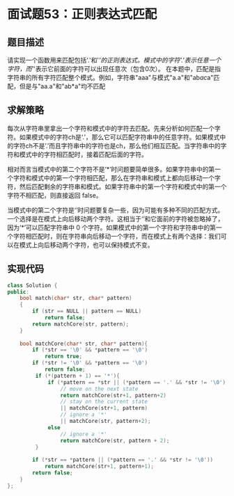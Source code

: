 # 面试题53：正则表达式匹配

## 题目描述

请实现一个函数用来匹配包括'.'和'*'的正则表达式。模式中的字符'.'表示任意一个字符，而'*'表示它前面的字符可以出现任意次（包含0次）。 在本题中，匹配是指字符串的所有字符匹配整个模式。例如，字符串"aaa"与模式"a.a"和"ab*ac*a"匹配，但是与"aa.a"和"ab*a"均不匹配

## 求解策略

每次从字符串里拿出一个字符和模式中的字符去匹配。先来分析如何匹配一个字符。如果模式中的字符ch是‘.’，那么它可以匹配字符串中的任意字符。如果模式中的字符ch不是’.’而且字符串中的字符也是ch，那么他们相互匹配。当字符串中的字符和模式中的字符相匹配时，接着匹配后面的字符。

相对而言当模式中的第二个字符不是‘*’时问题要简单很多。如果字符串中的第一个字符和模式中的第一个字符相匹配，那么在字符串和模式上都向后移动一个字符，然后匹配剩余的字符串和模式。如果字符串中的第一个字符和模式中的第一个字符不相匹配，则直接返回 false。

当模式中的第二个字符是‘’时问题要复杂一些，因为可能有多种不同的匹配方式。一个选择是在模式上向后移动两个字符。这相当于‘’和它面前的字符被忽略掉了，因为‘*’可以匹配字符串中 0 个字符。如果模式中的第一个字符和字符串中的第一个字符相匹配时，则在字符串向后移动一个字符，而在模式上有两个选择：我们可以在模式上向后移动两个字符，也可以保持模式不变。

## 实现代码

```c++
class Solution {
public:
    bool match(char* str, char* pattern)
    {
        if (str == NULL || pattern == NULL)
            return false;
        return matchCore(str, pattern);
    }
    
    bool matchCore(char* str, char* pattern){
        if (*str == '\0' && *pattern == '\0')
            return true;
        if (*str != '\0' && *pattern == '\0')
            return false;
         if (*(pattern + 1) == '*'){
             if (*pattern == *str || (*pattern == '.' && *str != '\0'))
                 // move on the next state
                 return matchCore(str+1, pattern+2)
                 // stay on the current state
                 || matchCore(str+1, pattern)
                 // ignore a '*'
                 || matchCore(str, pattern+2);
             else 
                 // ignore a '*'
                 return matchCore(str, pattern + 2);
         }
        
        if (*str == *pattern || (*pattern == '.' && *str != '\0'))
            return matchCore(str+1, pattern+1);
        return false;
    }
};
```